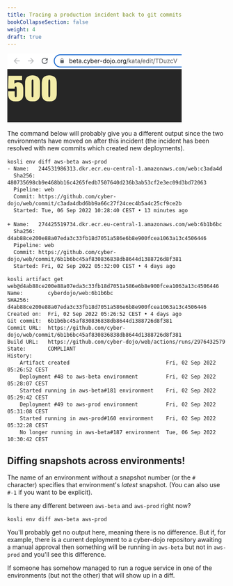 ```yaml
---
title: Tracing a production incident back to git commits
bookCollapseSection: false
weight: 4
draft: true
---
```


<!-- Create a SECOND tutorial for: 
     2. Title?=Tracing a production incident back to git commits
        The stories here would be simulated incidents with Easter-eggs comments.

-->

![Beta cyber-dojo is down with a 500](/images/cyber-dojo-500.png)

The command below will probably give you a different output since the two environments have moved on after this incident 
(the incident has been resolved with new commits which created new deployments).
```
kosli env diff aws-beta aws-prod
- Name:   244531986313.dkr.ecr.eu-central-1.amazonaws.com/web:c3ada4d
  Sha256: 480735698cb9e468bb16c4265fedb7507640d236b3ab53cf2e3ec09d3bd72063
  Pipeline: web
  Commit: https://github.com/cyber-dojo/web/commit/c3ada4dbd6bb9a66c27f24cec4b5a4c25cf9ce2b
  Started: Tue, 06 Sep 2022 10:28:40 CEST • 13 minutes ago

+ Name:   274425519734.dkr.ecr.eu-central-1.amazonaws.com/web:6b1b6bc
  Sha256: d4ab88ce200e88a07eda3c33fb18d7051a586e6b8e900fcea1063a13c4506446
  Pipeline: web
  Commit: https://github.com/cyber-dojo/web/commit/6b1b6bc45af830836838db8644d1388726d8f381
  Started: Fri, 02 Sep 2022 05:32:00 CEST • 4 days ago
```

```
kosli artifact get web@d4ab88ce200e88a07eda3c33fb18d7051a586e6b8e900fcea1063a13c4506446
Name:        cyberdojo/web:6b1b6bc
SHA256:      d4ab88ce200e88a07eda3c33fb18d7051a586e6b8e900fcea1063a13c4506446
Created on:  Fri, 02 Sep 2022 05:26:52 CEST • 4 days ago
Git commit:  6b1b6bc45af830836838db8644d1388726d8f381
Commit URL:  https://github.com/cyber-dojo/web/commit/6b1b6bc45af830836838db8644d1388726d8f381
Build URL:   https://github.com/cyber-dojo/web/actions/runs/2976432579
State:       COMPLIANT
History:
    Artifact created                               Fri, 02 Sep 2022 05:26:52 CEST
    Deployment #48 to aws-beta environment         Fri, 02 Sep 2022 05:28:07 CEST
    Started running in aws-beta#181 environment    Fri, 02 Sep 2022 05:29:42 CEST
    Deployment #49 to aws-prod environment         Fri, 02 Sep 2022 05:31:08 CEST
    Started running in aws-prod#160 environment    Fri, 02 Sep 2022 05:32:28 CEST
    No longer running in aws-beta#187 environment  Tue, 06 Sep 2022 10:30:42 CEST
```
<!-- 
Assume that we are continuing after the following a git commit so we don't need to
explain what cyber dojo is.

During xx we detected that yy did not work.

We diff what was running at that point in time with the previous snapshot

We see that `runner` has changed and the new artifact is zz.

From the artifact we can find the git commit that was used for this build.

We should be able to find out which commit was used for building the previous
version of this artifact.

We now have two git commits and we know that the bug was introduced between those
two commits.
-->

## Diffing snapshots across environments!

<!-- This is really part of a separate tutorial -->

The name of an environment without a snapshot number (or the `#` character)
specifies that environment's *latest* snapshot. (You can also use `#-1` if
you want to be explicit).
<!-- Tore: I thought it was #NOW that is the explicit of latest -->

Is there any different between `aws-beta` and `aws-prod` right now?

```shell {.command}
kosli env diff aws-beta aws-prod
```

You'll probably get no output here, meaning there is no difference.
But if, for example, there is a current deployment to a cyber-dojo 
repository awaiting a manual approval then 
something will be running in `aws-beta` but not in `aws-prod`
and you'll see this difference. 

<!-- Add example of two specific snappishes where this happened or was forced/simulated.
    Make the git commit lead to an Easter-egg with a nice comment/git-message. 
    Maybe the Easter-egg could be the answer to a riddle
    and at the USA conferences we could have a biggish prize for the first person
    who follows this tutorial and finds the answer to the riddle.
-->

If someone has somehow managed to run a rogue service in one of the
environments (but not the other) that will show up in a diff.

<!-- add an example of this that is again forced/simulated -->


<!-- 
This we would like to show the users:
- Kosli gives developers without access to production environment information about what is running.
- Detect that a new "bit-coin miner" is running in your environment. Rogue artifact detection.
- Kosli can show that a deployment is reported, but artifact didn't start. Find this in artifact view.
- Kosli can show that an artifact started, but no deployment was reported for it.
- Detect an artifact that is missing evidence is running in an environment
- Do we want to mention the whole env being compliant?
- Commit makes the server stop working. Use kosli env diff to find out what artifact changed.
It would be good if we had two versions of env where there are several artifacts that change.
(with easter egg)

(- Find out when/where a given commit is running.)

- See what SW is/was running where which is useful in debugging.
  I detect from the web page that there is something wrong with 'saver'. I then want to know
  which version of 'saver' is running now. I want to know what git commit is running.
- List which version of 'saver' is running across all environments.

- We see that beta.cyberdojo.org is not working as expected, but prod is still OK. We do a kosli env diff and
  kosli env log to find out what services has changed.

- Change of K8S infrastructure broke both cyber dojo environments. The fix was to manually change 3 of the
  services on prod. Beta was not fixed and was down for a long period. We might not be able to detect this.

Problems:
- Not every commit generates an artifact. If you only build after 10 commits then 9 will not
be visible.

Things we can do later:
- Find which artifact this "unknown commit" is part of. So we need the git history.
- Kosli can show that an older deployment is running than that is declared. roll-back

 -->